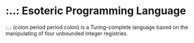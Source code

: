 # :..: Esoteric Programming Language

:..: (colon period period colon) is a Turing-complete language based on the manipulating of four unbounded integer registries.
